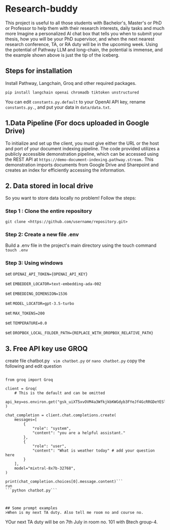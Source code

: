 # Research-buddy
This project is useful to all those students with Bachelor's, Master's or PhD or Professor to help them with their research interests, daily tasks and much more
Imagine a personalized AI chat box that tells you when to submit your thesis, how you will be your PhD supervisor, and when the next nearest research conference, TA, or RA duty will be in the upcoming week.
Using the potential of Pathway LLM and long-chain, the potential is immense, and the example shown above is just the tip of the iceberg.

## Steps for installation
Install Pathway, Langchain, Groq and other required packages.
```
pip install langchain openai chromadb tiktoken unstructured
```
You can edit `constants.py.default` to your OpenAI API key, rename `constants.py.`, and put your data in `data/data.txt`.

##  1.Data Pipeline (For docs uploaded in Google Drive)
To initialize and set up the client, you must give either the URL or the host and port of your document indexing pipeline. The code provided utilizes a publicly accessible demonstration pipeline, which can be accessed using the REST API at `https://demo-document-indexing.pathway.stream.` This demonstration imports documents from Google Drive and Sharepoint and creates an index for efficiently accessing the information.

## 2. Data stored in local drive 
So you want to store data locally no problem! Follow the steps:
### Step 1 : Clone the entire repository  
`git clone <https://github.com/username/repository.git>`

### Step 2: Create a new file .env 
Build a .env file in the project's main directory using the touch command `touch .env`

### Step 3: Using windows 

set `OPENAI_API_TOKEN={OPENAI_API_KEY}`

set `EMBEDDER_LOCATOR=text-embedding-ada-002`

set `EMBEDDING_DIMENSION=1536`

set `MODEL_LOCATOR=gpt-3.5-turbo`

set `MAX_TOKENS=200`

set `TEMPERATURE=0.0`

set `DROPBOX_LOCAL_FOLDER_PATH={REPLACE_WITH_DROPBOX_RELATIVE_PATH}`


## 3. Free API key use GROQ
create file chatbot.py ``` vim chatbot.py``` or ```nano chatbot.py```
copy the following and edit question 
```import os

from groq import Groq

client = Groq(
    # This is the default and can be omitted
    api_key=os.environ.get("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"),
)

chat_completion = client.chat.completions.create(
    messages=[
        {
            "role": "system",
            "content": "you are a helpful assistant."
        },
        {
            "role": "user",
            "content": "What is weather today" # add your question here
        }
    ],
    model="mixtral-8x7b-32768",
)

print(chat_completion.choices[0].message.content)```
run
```python chatbot.py```



## Some prompt examples 
>When is my next TA duty. Also tell me room no and course no. 
```
YOur next TA duty will be on 7th July in room no. 101 with Btech group-4.
```
